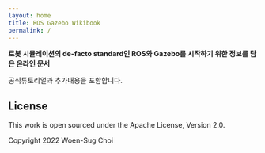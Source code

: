 ```yaml
---
layout: home
title: ROS Gazebo Wikibook
permalink: /
---
```


**로봇 시뮬레이션의 de-facto standard인 ROS와 Gazebo를 시작하기 위한 정보를 담은 온라인 문서**

공식튜토리얼과 추가내용을 포함합니다.

## License

This work is open sourced under the Apache License, Version 2.0.

Copyright 2022 Woen-Sug Choi
